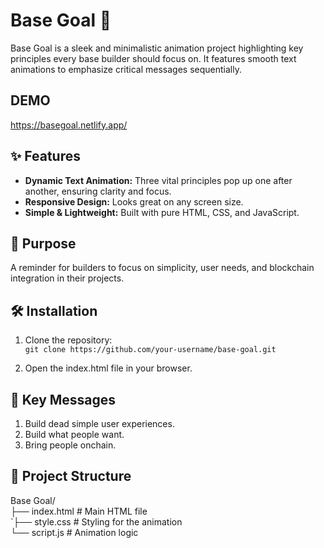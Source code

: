 # Base Goal 🚀
<p>Base Goal is a sleek and minimalistic animation project highlighting key principles every base builder should focus on. It features smooth text animations to emphasize critical messages sequentially.</p>

## DEMO
https://basegoal.netlify.app/

## ✨ Features

- **Dynamic Text Animation:** Three vital principles pop up one after another, ensuring clarity and focus.
- **Responsive Design:** Looks great on any screen size.
- **Simple & Lightweight:** Built with pure HTML, CSS, and JavaScript.

## 🎯 Purpose
<p>A reminder for builders to focus on simplicity, user needs, and blockchain integration in their projects.</p>

## 🛠️ Installation
1. Clone the repository: <br>
`git clone https://github.com/your-username/base-goal.git`

2. Open the index.html file in your browser.

## 📖 Key Messages
<ol>
  <li>Build dead simple user experiences.</li>
<li>Build what people want.</li>
<li>Bring people onchain.</li>
</ol>

## 📂 Project Structure
<div>
Base Goal/ <br>
├── index.html   # Main HTML file <br>
`├── style.css    # Styling for the animation <br>
└── script.js    # Animation logic
</div>
